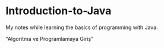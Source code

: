 # Introduction-to-Java
My notes while learning the basics of programming with Java.

"Algoritma ve Programlamaya Giriş"
